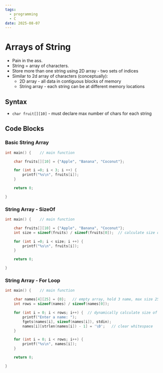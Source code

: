```yaml
---
tags:
  - programming
  - C
date: 2025-08-07
---
```

# Arrays of String

- Pain in the ass.
- String = array of characters.
- Store more than one string using 2D array - two sets of indices
- Similar to 2d array of characters (conceptually):
	- 2D array - all data in contiguous blocks of memory
	- String array - each string can be at different memory locations
## Syntax

- `char fruit[][10]` - must declare max number of chars for each string
## Code Blocks

### Basic String Array

```c
int main() {    // main function

    char fruits[][10] = {"Apple", "Banana", "Coconut"};

    for (int i =0; i < 3; i ++) {
        printf("%s\n", fruits[i]);
    }

    return 0;

}
```
### String Array - SizeOf

```c
int main() {    // main function

    char fruits[][10] = {"Apple", "Banana", "Coconut"};
    int size = sizeof(fruits) / sizeof(fruits[0]);  // calculate size of array

    for (int i =0; i < size; i ++) {
        printf("%s\n", fruits[i]);
    }

    return 0;

}
```
### String Array - For Loop

```c
int main() {    // main function

    char names[4][25] = {0};   // empty array, hold 3 name, max size 25
    int rows = sizeof(names) / sizeof(names[0]);

    for (int i = 0; i < rows; i++) {  // dynamically calculate size of array
        printf("Enter a name: ");
        fgets(names[i], sizeof(names[i]), stdin);
        names[i][strlen(names[i]) - 1] = '\0';   // clear whitespace 
    }

    for (int i = 0; i < rows; i++) {
        printf("%s\n", names[i]);
    }

    return 0;

}
```